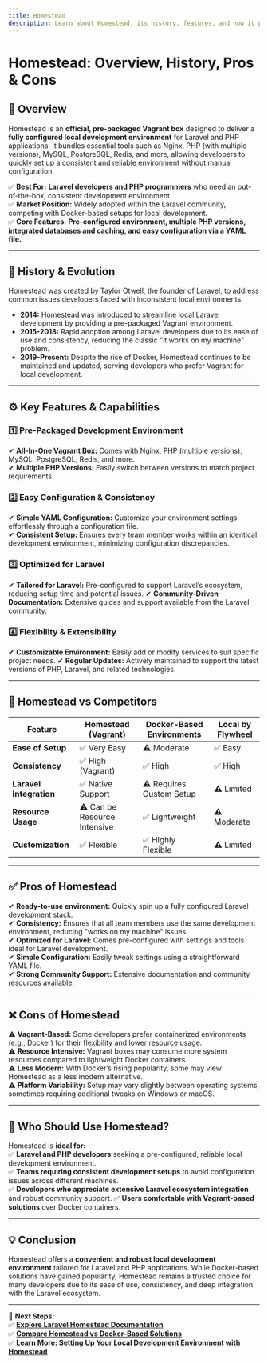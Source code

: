 ```yaml
---
title: Homestead  
description: Learn about Homestead, its history, features, and how it provides a robust local development environment for Laravel and PHP applications.
---
```


# **Homestead: Overview, History, Pros & Cons**

## **📌 Overview**  
Homestead is an **official, pre-packaged Vagrant box** designed to deliver a **fully configured local development environment** for Laravel and PHP applications. It bundles essential tools such as Nginx, PHP (with multiple versions), MySQL, PostgreSQL, Redis, and more, allowing developers to quickly set up a consistent and reliable environment without manual configuration.

✅ **Best For:** **Laravel developers and PHP programmers** who need an out-of-the-box, consistent development environment.  
✅ **Market Position:** Widely adopted within the Laravel community, competing with Docker-based setups for local development.  
✅ **Core Features:** **Pre-configured environment, multiple PHP versions, integrated databases and caching, and easy configuration via a YAML file.**

---

## **📜 History & Evolution**  
Homestead was created by Taylor Otwell, the founder of Laravel, to address common issues developers faced with inconsistent local environments.

- **2014:** Homestead was introduced to streamline local Laravel development by providing a pre-packaged Vagrant environment.
- **2015-2018:** Rapid adoption among Laravel developers due to its ease of use and consistency, reducing the classic "it works on my machine" problem.
- **2019-Present:** Despite the rise of Docker, Homestead continues to be maintained and updated, serving developers who prefer Vagrant for local development.

---

## **⚙️ Key Features & Capabilities**

### **1️⃣ Pre-Packaged Development Environment**  
✔ **All-In-One Vagrant Box:** Comes with Nginx, PHP (multiple versions), MySQL, PostgreSQL, Redis, and more.  
✔ **Multiple PHP Versions:** Easily switch between versions to match project requirements.

### **2️⃣ Easy Configuration & Consistency**  
✔ **Simple YAML Configuration:** Customize your environment settings effortlessly through a configuration file.  
✔ **Consistent Setup:** Ensures every team member works within an identical development environment, minimizing configuration discrepancies.

### **3️⃣ Optimized for Laravel**  
✔ **Tailored for Laravel:** Pre-configured to support Laravel’s ecosystem, reducing setup time and potential issues.
✔ **Community-Driven Documentation:** Extensive guides and support available from the Laravel community.

### **4️⃣ Flexibility & Extensibility**  
✔ **Customizable Environment:** Easily add or modify services to suit specific project needs.
✔ **Regular Updates:** Actively maintained to support the latest versions of PHP, Laravel, and related technologies.

---

## **🔄 Homestead vs Competitors**

| Feature                    | Homestead (Vagrant) | Docker-Based Environments | Local by Flywheel  |
|----------------------------|---------------------|---------------------------|--------------------|
| **Ease of Setup**          | ✅ Very Easy        | ⚠ Moderate                | ✅ Easy            |
| **Consistency**            | ✅ High (Vagrant)   | ✅ High                   | ✅ High            |
| **Laravel Integration**    | ✅ Native Support   | ⚠ Requires Custom Setup   | ⚠ Limited          |
| **Resource Usage**         | ⚠ Can be Resource Intensive | ✅ Lightweight        | ⚠ Moderate         |
| **Customization**          | ✅ Flexible         | ✅ Highly Flexible         | ⚠ Limited         |

---

## **✅ Pros of Homestead**  
✔ **Ready-to-use environment:** Quickly spin up a fully configured Laravel development stack.  
✔ **Consistency:** Ensures that all team members use the same development environment, reducing "works on my machine" issues.  
✔ **Optimized for Laravel:** Comes pre-configured with settings and tools ideal for Laravel development.  
✔ **Simple Configuration:** Easily tweak settings using a straightforward YAML file.  
✔ **Strong Community Support:** Extensive documentation and community resources available.

---

## **❌ Cons of Homestead**  
⚠ **Vagrant-Based:** Some developers prefer containerized environments (e.g., Docker) for their flexibility and lower resource usage.  
⚠ **Resource Intensive:** Vagrant boxes may consume more system resources compared to lightweight Docker containers.  
⚠ **Less Modern:** With Docker’s rising popularity, some may view Homestead as a less modern alternative.  
⚠ **Platform Variability:** Setup may vary slightly between operating systems, sometimes requiring additional tweaks on Windows or macOS.

---

## **🎯 Who Should Use Homestead?**  
Homestead is **ideal for:**  
✅ **Laravel and PHP developers** seeking a pre-configured, reliable local development environment.  
✅ **Teams requiring consistent development setups** to avoid configuration issues across different machines.  
✅ **Developers who appreciate extensive Laravel ecosystem integration** and robust community support.
✅ **Users comfortable with Vagrant-based solutions** over Docker containers.

---

## **💡 Conclusion**  
Homestead offers a **convenient and robust local development environment** tailored for Laravel and PHP applications. While Docker-based solutions have gained popularity, Homestead remains a trusted choice for many developers due to its ease of use, consistency, and deep integration with the Laravel ecosystem.

---

🚀 **Next Steps:**  
✅ **[Explore Laravel Homestead Documentation](https://laravel.com/docs/homestead)**  
✅ **[Compare Homestead vs Docker-Based Solutions](#)**  
✅ **[Learn More: Setting Up Your Local Development Environment with Homestead](#)**
